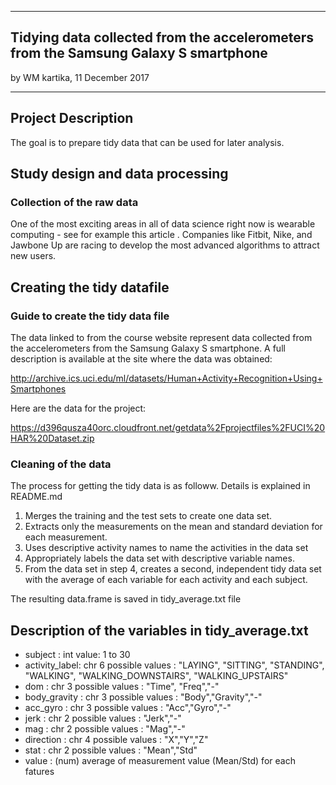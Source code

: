 
---
## Tidying data collected from the accelerometers from the Samsung Galaxy S smartphone
by WM kartika, 11 December 2017

---

## Project Description
The goal is to prepare tidy data that can be used for later analysis.

## Study design and data processing

### Collection of the raw data
One of the most exciting areas in all of data science right now is wearable computing - see for example this article . 
Companies like Fitbit, Nike, and Jawbone Up are racing to develop the most advanced algorithms to attract new users. 


## Creating the tidy datafile

### Guide to create the tidy data file
The data linked to from the course website represent data collected from the accelerometers from the Samsung Galaxy S smartphone. 
A full description is available at the site where the data was obtained:

http://archive.ics.uci.edu/ml/datasets/Human+Activity+Recognition+Using+Smartphones

Here are the data for the project:

https://d396qusza40orc.cloudfront.net/getdata%2Fprojectfiles%2FUCI%20HAR%20Dataset.zip


### Cleaning of the data
The process for getting the tidy data is as followw. Details is explained in README.md
1. Merges the training and the test sets to create one data set.
2. Extracts only the measurements on the mean and standard deviation for each measurement.
3. Uses descriptive activity names to name the activities in the data set
4. Appropriately labels the data set with descriptive variable names.
5. From the data set in step 4, creates a second, independent tidy data set with the average of each variable for each activity and each subject. 

The resulting data.frame is saved in tidy_average.txt file

## Description of the variables in  tidy_average.txt

- subject       : int  value: 1 to 30 <br>
- activity_label: chr  6 possible values : "LAYING", "SITTING", "STANDING", "WALKING", "WALKING_DOWNSTAIRS", "WALKING_UPSTAIRS" <br>
- dom           : chr  3 possible values : "Time", "Freq","-" <br>
- body_gravity  : chr  3 possible values : "Body","Gravity","-" <br>
- acc_gyro      : chr  3 possible values : "Acc","Gyro","-" <br>
- jerk          : chr  2 possible values : "Jerk","-" <br>
- mag           : chr  2 possible values : "Mag","-" <br>
- direction     : chr  4 possible values : "X","Y","Z" <br>
- stat          : chr  2 possible values : "Mean","Std" <br>
- value         : (num) average of measurement value (Mean/Std) for each fatures <br>




